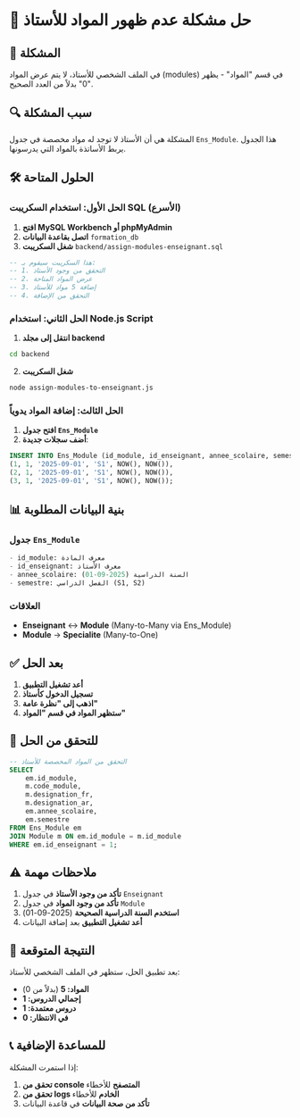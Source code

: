# 🔧 حل مشكلة عدم ظهور المواد للأستاذ

## 🚨 المشكلة
في الملف الشخصي للأستاذ، لا يتم عرض المواد (modules) في قسم "المواد" - يظهر "0" بدلاً من العدد الصحيح.

## 🔍 سبب المشكلة
المشكلة هي أن الأستاذ لا توجد له مواد مخصصة في جدول `Ens_Module`. هذا الجدول يربط الأساتذة بالمواد التي يدرسونها.

## 🛠️ الحلول المتاحة

### الحل الأول: استخدام السكريبت SQL (الأسرع)

1. **افتح MySQL Workbench أو phpMyAdmin**
2. **اتصل بقاعدة البيانات** `formation_db`
3. **شغل السكريبت** `backend/assign-modules-enseignant.sql`

```sql
-- هذا السكريبت سيقوم بـ:
-- 1. التحقق من وجود الأستاذ
-- 2. عرض المواد المتاحة
-- 3. إضافة 5 مواد للأستاذ
-- 4. التحقق من الإضافة
```

### الحل الثاني: استخدام Node.js Script

1. **انتقل إلى مجلد backend**
```bash
cd backend
```

2. **شغل السكريبت**
```bash
node assign-modules-to-enseignant.js
```

### الحل الثالث: إضافة المواد يدوياً

1. **افتح جدول `Ens_Module`**
2. **أضف سجلات جديدة**:

```sql
INSERT INTO Ens_Module (id_module, id_enseignant, annee_scolaire, semestre, createdAt, updatedAt) VALUES
(1, 1, '2025-09-01', 'S1', NOW(), NOW()),
(2, 1, '2025-09-01', 'S1', NOW(), NOW()),
(3, 1, '2025-09-01', 'S1', NOW(), NOW());
```

## 📊 بنية البيانات المطلوبة

### جدول `Ens_Module`
```sql
- id_module: معرف المادة
- id_enseignant: معرف الأستاذ  
- annee_scolaire: السنة الدراسية (2025-09-01)
- semestre: الفصل الدراسي (S1, S2)
```

### العلاقات
- **Enseignant** ↔ **Module** (Many-to-Many via Ens_Module)
- **Module** → **Specialite** (Many-to-One)

## ✅ بعد الحل

1. **أعد تشغيل التطبيق**
2. **تسجيل الدخول كأستاذ**
3. **اذهب إلى "نظرة عامة"**
4. **ستظهر المواد في قسم "المواد"**

## 🔄 للتحقق من الحل

```sql
-- التحقق من المواد المخصصة للأستاذ
SELECT 
    em.id_module,
    m.code_module,
    m.designation_fr,
    m.designation_ar,
    em.annee_scolaire,
    em.semestre
FROM Ens_Module em
JOIN Module m ON em.id_module = m.id_module
WHERE em.id_enseignant = 1;
```

## ⚠️ ملاحظات مهمة

1. **تأكد من وجود الأستاذ** في جدول `Enseignant`
2. **تأكد من وجود المواد** في جدول `Module`
3. **استخدم السنة الدراسية الصحيحة** (2025-09-01)
4. **أعد تشغيل التطبيق** بعد إضافة البيانات

## 🎯 النتيجة المتوقعة

بعد تطبيق الحل، ستظهر في الملف الشخصي للأستاذ:
- **المواد: 5** (بدلاً من 0)
- **إجمالي الدروس: 1**
- **دروس معتمدة: 1**
- **في الانتظار: 0**

## 📞 للمساعدة الإضافية

إذا استمرت المشكلة:
1. **تحقق من console المتصفح** للأخطاء
2. **تحقق من logs الخادم** للأخطاء
3. **تأكد من صحة البيانات** في قاعدة البيانات
